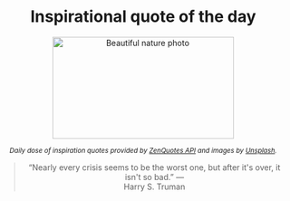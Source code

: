 
<div align="center">

# Inspirational quote of the day

<img src="./data/photo.jpeg" alt="Beautiful nature photo" width="320" height="180">

<sub><i>Daily dose of inspiration quotes provided by [ZenQuotes API](https://zenquotes.io/) and images by [Unsplash](https://unsplash.com/).</i></sub>


<blockquote>&ldquo;Nearly every crisis seems to be the worst one, but after it's over, it isn't so bad.&rdquo; &mdash; <footer>Harry S. Truman</footer></blockquote>

</div>
